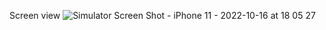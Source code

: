 Screen view 
![Simulator Screen Shot - iPhone 11 - 2022-10-16 at 18 05 27](https://user-images.githubusercontent.com/101746745/196046564-323dadfc-f28a-46f7-a965-a3c578fb8337.png)
